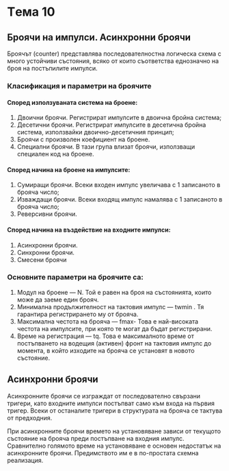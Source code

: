 # Tема 10
## Броячи на импулси. Асинхронни броячи

Броячът (counter) представлява последователностна логическа схема с много устойчиви състояния, всяко от които съответства еднозначно на броя на постъпилите импулси.

### Класификация и параметри на броячите

#### Според използуваната система на броене:
1. Двоични броячи. Регистрират импулсите в двоична бройна система;
2. Десетични броячи. Регистрират импулсите в десетична бройна система, използвайки двоично-десетичния принцип;
3. Броячи с произволен коефициент на броене.
4. Специални броячи. В тази група влизат броячи, използващи специален код на
броене.

#### Според начина на броене на импулсите:
1. Сумиращи броячи. Всеки входен импулс увеличава с 1 записаното в брояча число;
2. Изваждащи броячи. Всеки входящ импулс намалява с 1 записаното в брояча число;
3. Реверсивни броячи.

#### Според начина на въздействие на входните импулси:
1. Асинхронни броячи.
2. Синхронни броячи.
3. Смесени броячи

### Основните параметри на броячите са:
1. Модул на броене — N. Той е равен на броя на състоянията, които може да заеме един брояч.
2. Минимална продължителност на тактовия импулс — twmin . Тя гарантира регистрирането му от брояча.
3. Максимална честота на брояча — fmax- Това е най-високата честота на импулсите, при която те могат да бъдат регистрирани.
4. Време на регистрация — tq. Това е максималното време от постъпването на водещия (активен) фронт на тактовия импулс до момента, в който изходите на брояча се установят в новото състояние.

## Асинхронни броячи
Асинхронните броячи се изграждат от последователно свързани тригери, като входните импулси постъпват само към входа на първия тригер. Всеки от останалите тригери в структурата на брояча се тактува от предходния.

При асинхронните броячи времето на установяване зависи от текущото състояние на брояча преди постъпване на входния импулс. Сравнително голямото време на установяване е основен недостатък на асинхронните броячи. Предимството им е в по-простата схемна реализация.

